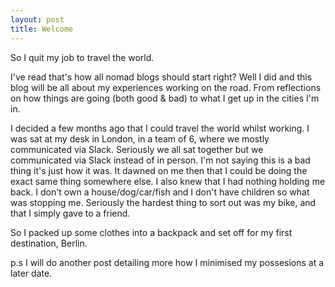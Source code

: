 ```yaml
---
layout: post
title: Welcome
---
```


So I quit my job to travel the world. 

I've read that's how all nomad blogs should start right? Well I did and this blog will be all about my experiences working on the road. From reflections on how things are going (both good & bad) to what I get up in the cities I'm in.

I decided a few months ago that I could travel the world whilst working. I was sat at my desk in London, in a team of 6, where we mostly communicated via Slack. Seriously we all sat together but we communicated via Slack instead of in person. I'm not saying this is a bad thing it's just how it was. It dawned on me then that I could be doing the exact same thing somewhere else. I also knew that I had nothing holding me back. I don't own a house/dog/car/fish and I don't have children so what was stopping me. Seriously the hardest thing to sort out was my bike, and that I simply gave to a friend.   

So I packed up some clothes into a backpack and set off for my first destination, Berlin.


p.s I will do another post detailing more how I minimised my possesions at a later date. 


